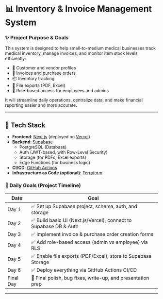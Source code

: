 # 📊 Inventory & Invoice Management System


### ✨ Project Purpose & Goals

This system is designed to help small-to-medium medical businesses track medical inventory, manage invoices, and monitor item stock levels efficiently:
- 💼 Customer and vendor profiles
- 🧾 Invoices and purchase orders
- 📦 Inventory tracking
- 📁 File exports (PDF, Excel)
- 🔐 Role-based access for employees and admins

It will streamline daily operations, centralize data, and make financial reporting easier and more accurate.

---

## 🚀 Tech Stack

- **Frontend**: [Next.js](https://nextjs.org/) (deployed on [Vercel](https://vercel.com))
- **Backend**: [Supabase](https://supabase.com/)
  - PostgreSQL (Database)
  - Auth (JWT-based, with Row-Level Security)
  - Storage (for PDFs, Excel exports)
  - Edge Functions (for business logic)
- **CI/CD**: [GitHub Actions](https://github.com/features/actions)
- **Infrastructure as Code (optional)**: [Terraform](https://www.terraform.io/)


### 📅 Daily Goals (Project Timeline)

| Date       | Goal                                                                 |
|------------|----------------------------------------------------------------------|
| Day 1      | ✅ Set up Supabase project, schema, auth, and storage                |
| Day 2      | ✅ Build basic UI (Next.js/Vercel), connect to Supabase DB & Auth    |
| Day 3      | ✅ Implement invoice & purchase order creation forms                 |
| Day 4      | ✅ Add role-based access (admin vs employee) via RLS                 |
| Day 5      | ✅ Enable file exports (PDF/Excel), store to Supabase Storage        |
| Day 6      | ✅ Deploy everything via GitHub Actions CI/CD                        |
| Final Day  | 🎉 Final polish, bug fixes, write-up, and presentation prep          |

---